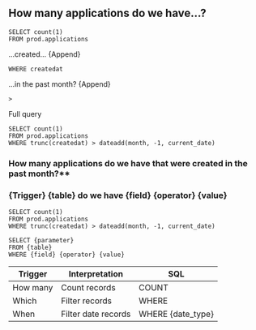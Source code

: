 ## How many applications do we have...?
```
SELECT count(1)
FROM prod.applications
```
...created...
{Append}
```
WHERE createdat
```
...in the past month?
{Append}
```
> 
```
Full query
```
SELECT count(1)
FROM prod.applications
WHERE trunc(createdat) > dateadd(month, -1, current_date)
```



### How many applications do we have that were created in the past month?**
### {Trigger} {table} do we have {field} {operator} {value}

```
SELECT count(1)
FROM prod.applications
WHERE trunc(createdat) > dateadd(month, -1, current_date)
```

```
SELECT {parameter}
FROM {table}
WHERE {field} {operator} {value}
```


| Trigger | Interpretation | SQL |
|---------|----------------|-----|
|How many | Count records  |COUNT|
|Which | Filter records   | WHERE|
|When | Filter date records | WHERE {date_type} |



